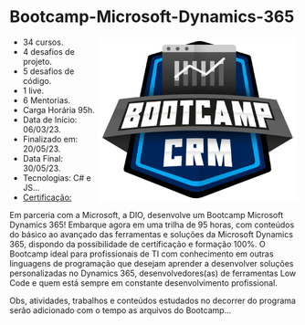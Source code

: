 # Bootcamp-Microsoft-Dynamics-365

<img src="1b7d9511-9093-40b7-a710-45b46afa9d35.png" align="right" width="350px">

- 34 cursos.
- 4 desafios de projeto.
- 5 desafios de código.
- 1 live.
- 6 Mentorias.
- Carga Horária 95h.
- Data de Início: 06/03/23.
- Finalizado em: 20/05/23.
- Data Final: 30/05/23.
- Tecnologias: C# e JS...
- <a href="https://www.dio.me/certificate/493F7281">Certificação:</a>

Em parceria com a Microsoft, a DIO, desenvolve um Bootcamp Microsoft Dynamics 365! Embarque agora em uma trilha de 95 horas, com conteúdos do básico ao avançado das ferramentas e soluções da Microsoft Dynamics 365, dispondo da possibilidade de certificação e formação 100%. O Bootcamp ideal para profissionais de TI com conhecimento em outras linguagens de programação que desejam aprender a desenvolver soluções personalizadas no Dynamics 365, desenvolvedores(as) de ferramentas Low Code e quem está sempre em constante desenvolvimento profissional.

Obs, atividades, trabalhos e conteúdos estudados no decorrer do programa serão adicionado com o tempo as arquivos do Bootcamp...
